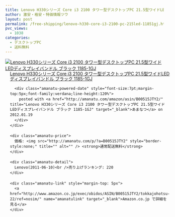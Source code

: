```yaml
---
title: Lenovo H330シリーズ Core i3 2100 タワー型デスクトップPC 21.5型ワイドLEDディスプレイバンドル ブラック 1185-1GJ
author: 激安・格安・特価情報ツウ
layout: post
permalink: /free-shipping/lenovo-h330-core-i3-2100-pc-215led-11851gj.html
pvc_views:
  - 1038
categories:
  - デスクトップPC
  - 送料無料
---
```

<div class="amanatu-box" style="margin-bottom:0px;">
  <div class="amanatu-image" style="float:left;">
    <a href="http://www.amazon.co.jp/exec/obidos/ASIN/B00515JTY2/tokkajohotsu-22/ref=nosim/" name="amanatulink" target="_blank"><img src="http://i2.wp.com/ecx.images-amazon.com/images/I/41Y6k96CqJL._SL160_.jpg?w=546" alt="Lenovo H330シリーズ Core i3 2100 タワー型デスクトップPC 21.5型ワイドLEDディスプレイバンドル ブラック 1185-1GJ" style="border: none;" data-recalc-dims="1" /></a>
  </div>
  
  <div class="amanatu-info" style="float:left;margin-left:15px;line-height:120%">
    <div class="amanatu-name" style="margin-bottom:10px;line-height:120%">
      <a href="http://www.amazon.co.jp/exec/obidos/ASIN/B00515JTY2/tokkajohotsu-22/ref=nosim/" name="amanatulink" target="_blank">Lenovo H330シリーズ Core i3 2100 タワー型デスクトップPC 21.5型ワイドLEDディスプレイバンドル ブラック 1185-1GJ</a> 
      
      <div class="amanatu-powered-date" style="font-size:7pt;margin-top:5px;font-family:verdana;line-height:120%">
        posted with <a href="http://amanatu.com/amazon/asin/B00515JTY2/" title="Lenovo H330シリーズ Core i3 2100 タワー型デスクトップPC 21.5型ワイドLEDディスプレイバンドル ブラック 1185-1GJ" target="_blank">あまなつ</a> on 2012.01.19
      </div>
    </div>
    
    <div class="amanatu-price">
      価格: <img src="http://amanatu.com/p/?a=B00515JTY2" style="border-style:none;" title="" alt="" /> <strong>通常配送無料</strong>
    </div>
    
    <div class="amanatu-detail">
      Lenovo(2011-06-10)<br />売り上げランキング: 220
    </div>
    
    <div class="amanatu-link" style="margin-top: 5px">
      <a href="http://www.amazon.co.jp/exec/obidos/ASIN/B00515JTY2/tokkajohotsu-22/ref=nosim/" name="amanatulink" target="_blank">Amazon.co.jp で詳細を見る</a>
    </div>
  </div>
  
  <div class="amanatu-footer" style="clear: left">
  </div>
</div>